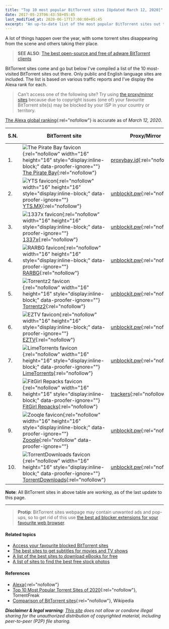 ```yaml
---
title: "Top 10 most popular BitTorrent sites [Updated March 12, 2020]"
date: 2017-05-23T06:43:58+05:45
last_modified_at: 2020-06-17T17:00:00+05:45
excerpt: "An up-to-date list of the most popular BitTorrent sites out there."
---
```


A lot of things happen over the year, with some torrent sites disappearing from the scene and others taking their place.

> **SEE ALSO**: [The best open-source and free of adware BitTorrent clients](/the-best-open-source-bittorrent-clients/)

BitTorrent sites come and go but below I've compiled a list of the 10 most-visited BitTorrent sites out there. Only public and English language sites are included. The list is based on various traffic reports and I've display the Alexa rank for each.

> Can't access one of the following site? Try using [the proxy/mirror sites](/access-your-favourite-blocked-bittorrent-sites/) because due to copyright issues (one of) your favourite BitTorrent site(s) may be blocked by your ISP in your country or territory.

[The Alexa global ranking](https://www.alexa.com/siteinfo){:rel="nofollow"} is accurate as of _March 12, 2020_.

| S.N. | BitTorrent site                                                                                                                                                                                                                                                          | Proxy/Mirror                                                           | Specialization   | RSS | Alexa Rank |
| ---- | ------------------------------------------------------------------------------------------------------------------------------------------------------------------------------------------------------------------------------------------------------------------------ | ---------------------------------------------------------------------- | ---------------- | --- | ---------- |
| 1.   | ![The Pirate Bay favicon](https://unblockit.pw/ico/pirateproxy.ico){:rel="nofollow" width="16" height="16" style="display:inline-block;" data-proofer-ignore=""} [The Pirate Bay](http://thepiratebay.org/){:rel="nofollow"}                                             | [proxybay.id](http://proxybay.id/){:rel="nofollow"}                    | -                | Yes | 192        |
| 2.   | ![YTS favicon](https://unblockit.pw/ico/yts.ico){:rel="nofollow" width="16" height="16" style="display:inline-block;" data-proofer-ignore=""} [YTS.MX](http://yts.mx){:rel="nofollow"}                                                                                   | [unblockit.pw](http://yts.unblockit.pw/){:rel="nofollow"}              | Movies           | Yes | 610        |
| 3.   | ![1337x favicon](https://unblockit.pw/ico/1337x.ico){:rel="nofollow" width="16" height="16" style="display:inline-block;" data-proofer-ignore=""} [1337x](http://1337x.to/){:rel="nofollow"}                                                                             | [unblockit.pw](http://1337x.unblockit.pw/){:rel="nofollow"}            | -                | No  | 315        |
| 4.   | ![RARBG favicon](https://unblockit.pw/ico/rarbg.ico){:rel="nofollow" width="16" height="16" style="display:inline-block;" data-proofer-ignore=""} [RARBG](http://rarbg.to/){:rel="nofollow"}                                                                             | [unblockit.pw](http://rarbg.unblockit.pw/){:rel="nofollow"}            | -                | Yes | 476        |
| 5.   | ![Torrentz2 favicon](https://unblockit.pw/ico/torrentz.ico){:rel="nofollow" width="16" height="16" style="display:inline-block;" data-proofer-ignore=""} [Torrentz2](http://torrentz2.eu/){:rel="nofollow"}                                                              | [unblockit.pw](http://torrentz2.unblockit.pw/){:rel="nofollow"}        | Search           | No  | 1,235      |
| 6.   | ![EZTV favicon](https://unblockit.pw/ico/eztv.ico){:rel="nofollow" width="16" height="16" style="display:inline-block;" data-proofer-ignore=""} [EZTV](http://eztv.io/){:rel="nofollow"}                                                                                 | [unblockit.pw](http://eztv.unblockit.pw/){:rel="nofollow"}             | Television shows | Yes | 1,410      |
| 7.   | ![LimeTorrents favicon](https://unblockit.pw/ico/limetorrents.ico){:rel="nofollow" width="16" height="16" style="display:inline-block;" data-proofer-ignore=""} [LimeTorrents](http://www.limetorrents.info/){:rel="nofollow"}                                           | [unblockit.pw](http://limetorrents.unblockit.pw/){:rel="nofollow"}     | -                | Yes | 1,912      |
| 8.   | ![FitGirl Repacks favicon](https://fitgirl-repacks.site/wp-content/uploads/2016/08/cropped-icon-32x32.jpg){:rel="nofollow" width="16" height="16" style="display:inline-block;" data-proofer-ignore=""} [FitGirl Repacks](http://fitgirl-repacks.site/){:rel="nofollow"} | [trackers](http://1337x.unblockit.pw/user/FitGirl/){:rel="nofollow"}   | Games            | No  | 1,998      |
| 9.   | ![Zooqle favicon](https://unblockit.pw/ico/zooqle.ico){:rel="nofollow" width="16" height="16" style="display:inline-block;" data-proofer-ignore=""} [Zooqle](http://zooqle.com/){:rel="nofollow" data-proofer-ignore=""}                                                 | [unblockit.pw](http://zooqle.unblockit.pw/){:rel="nofollow"}           | -                | Yes | 4,365      |
| 10.  | ![TorrentDownloads favicon](https://unblockit.pw/ico/torrentdownloads.ico){:rel="nofollow" width="16" height="16" style="display:inline-block;" data-proofer-ignore=""} [TorrentDownloads](http://www.torrentdownloads.me/){:rel="nofollow"}                             | [unblockit.pw](http://torrentdownloads.unblockit.pw/){:rel="nofollow"} | -                | No  | 4,570      |

**Note**: All BitTorrent sites in above table are _working_, as of the last update to this page.

---

> **Protip**: BitTorrent sites webpage may contain unwanted ads and pop-ups, so to get rid of this use [the best ad blocker extensions for your favourite web browser](/the-best-ad-blocker-extensions-for-your-favourite-web-browser-free-and-open-source/).

#### Related topics

- [Access your favourite blocked BitTorrent sites](/access-your-favourite-blocked-bittorrent-sites/)
- [The best sites to get subtitles for movies and TV shows](/the-best-sites-to-get-subtitles-for-movies-and-tv-shows/)
- [A list of the best sites to download eBooks for free](/a-list-of-the-best-sites-to-download-ebooks-for-free/)
- [A list of sites to find the best free stock photos](/a-list-of-sites-to-find-the-best-free-stock-photos/)

#### References

- [Alexa](http://www.alexa.com/siteinfo){:rel="nofollow"}
- [Top 10 Most Popular Torrent Sites of 2020](https://torrentfreak.com/top-10-most-popular-torrent-sites-of-2020-200105/){:rel="nofollow"}, TorrentFreak
- [Comparison of BitTorrent sites](http://en.wikipedia.org/wiki/Comparison_of_BitTorrent_sites){:rel="nofollow"}, Wikipedia

_**Disclaimer & legal warning**: [This site](/) does not allow or condone illegal sharing for the unauthorized distribution of copyrighted material, including peer-to-peer (P2P) file sharing._
